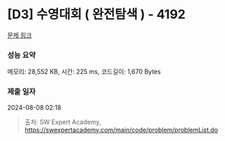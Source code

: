 # [D3] 수영대회 ( 완전탐색 ) - 4192 

[문제 링크](https://swexpertacademy.com/main/code/problem/problemDetail.do?contestProbId=AWKaCc-KABgDFAT2) 

### 성능 요약

메모리: 28,552 KB, 시간: 225 ms, 코드길이: 1,670 Bytes

### 제출 일자

2024-08-08 02:18



> 출처: SW Expert Academy, https://swexpertacademy.com/main/code/problem/problemList.do